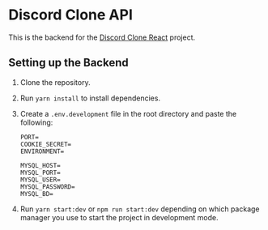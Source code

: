 # Discord Clone API

This is the backend for the [Discord Clone React](https://github.com/RamezTaher/Discord-2.0-Front) project.

## Setting up the Backend

1. Clone the repository.
2. Run `yarn install` to install dependencies.
3. Create a `.env.development` file in the root directory and paste the following:

   ```
   PORT=
   COOKIE_SECRET=
   ENVIRONMENT=

   MYSQL_HOST=
   MYSQL_PORT=
   MYSQL_USER=
   MYSQL_PASSWORD=
   MYSQL_BD=

   ```

4. Run `yarn start:dev` or `npm run start:dev` depending on which package manager you use to start the project in development mode.
